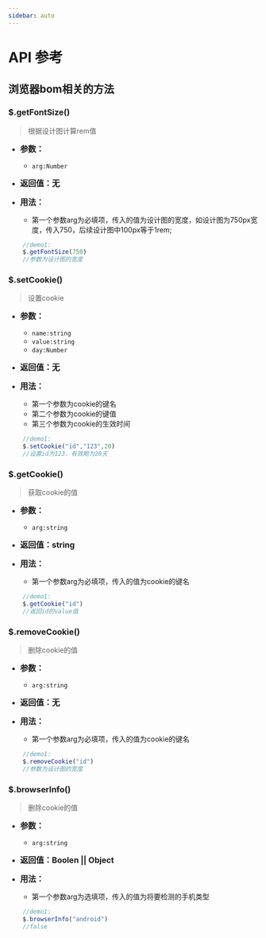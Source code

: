 ```yaml
---
sidebar: auto
---
```


# API 参考

## 浏览器bom相关的方法

### $.getFontSize()
> 根据设计图计算rem值
* <font size="3">**参数：**</font>

  - `arg:Number`

* <font size="3">**返回值：无**</font>

* <font size="3">**用法：**</font>
  - 第一个参数arg为必填项，传入的值为设计图的宽度，如设计图为750px宽度，传入750，后续设计图中100px等于1rem;

```javascript
    //demo1:
    $.getFontSize(750)
    //参数为设计图的宽度
```

### $.setCookie()
> 设置cookie
* <font size="3">**参数：**</font>

  - `name:string`
  - `value:string`
  - `day:Number`

* <font size="3">**返回值：无**</font>

* <font size="3">**用法：**</font>
  - 第一个参数为cookie的键名
  - 第二个参数为cookie的键值
  - 第三个参数为cookie的生效时间

```javascript
    //demo1:
    $.setCookie("id","123",20)
    //设置id为123，有效期为20天
```

### $.getCookie()
> 获取cookie的值
* <font size="3">**参数：**</font>

  - `arg:string`

* <font size="3">**返回值：string**</font>

* <font size="3">**用法：**</font>
  - 第一个参数arg为必填项，传入的值为cookie的键名

```javascript
    //demo1:
    $.getCookie("id")
    //返回id的value值
```

### $.removeCookie()
> 删除cookie的值
* <font size="3">**参数：**</font>

  - `arg:string`

* <font size="3">**返回值：无**</font>

* <font size="3">**用法：**</font>
  - 第一个参数arg为必填项，传入的值为cookie的键名

```javascript
    //demo1:
    $.removeCookie("id")
    //参数为设计图的宽度
```


### $.browserInfo()
> 删除cookie的值
* <font size="3">**参数：**</font>

  - `arg:string`

* <font size="3">**返回值：Boolen || Object**</font>

* <font size="3">**用法：**</font>
  - 第一个参数arg为选填项，传入的值为将要检测的手机类型

```javascript
    //demo1:
    $.browserInfo("android")
    //false
```

